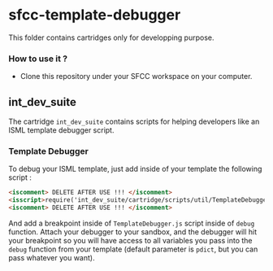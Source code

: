 # sfcc-template-debugger
This folder contains cartridges only for developping purpose.

### How to use it ?
* Clone this repository under your SFCC workspace on your computer.

## int_dev_suite
The cartridge `int_dev_suite` contains scripts for helping developers like an ISML template debugger script.

### Template Debugger
To debug your ISML template, just add inside of your template the following script :
```html
<iscomment> DELETE AFTER USE !!! </iscomment>
<isscript>require('int_dev_suite/cartridge/scripts/util/TemplateDebugger').debug(pdict)</isscript>
<iscomment> DELETE AFTER USE !!! </iscomment>
```

And add a breakpoint inside of `TemplateDebugger.js` script inside of `debug` function.
Attach your debugger to your sandbox, and the debugger will hit your breakpoint so you will have access to all variables you pass into the `debug` function from your template (default parameter is `pdict`, but you can pass whatever you want).
